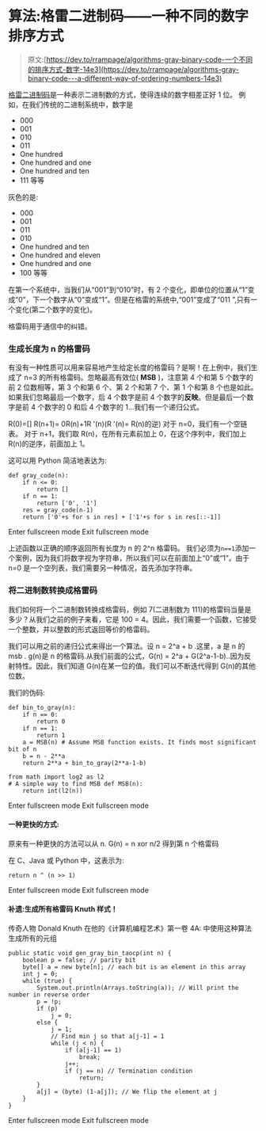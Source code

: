 # 算法:格雷二进制码——一种不同的数字排序方式

> 原文:[https://dev.to/rrampage/algorithms-gray-binary-code-一个不同的排序方式-数字-14e3](https://dev.to/rrampage/algorithms-gray-binary-code---a-different-way-of-ordering-numbers-14e3)

[格雷二进制码](https://en.wikipedia.org/wiki/Gray_code)是一种表示二进制数的方式，使得连续的数字相差正好 1 位。
例如，在我们传统的二进制系统中，数字是

*   000
*   001
*   010
*   011
*   One hundred
*   One hundred and one
*   One hundred and ten
*   111 等等

灰色的是:

*   000
*   001
*   011
*   010
*   One hundred and ten
*   One hundred and eleven
*   One hundred and one
*   100 等等

在第一个系统中，当我们从“001”到“010”时，有 2 个变化，即单位的位置从“1”变成“0”，下一个数字从“0”变成“1”。但是在格雷的系统中,“001”变成了“011 ”,只有一个变化(第二个数字的变化)。

格雷码用于通信中的纠错。

### 生成长度为 n 的格雷码

有没有一种性质可以用来容易地产生给定长度的格雷码？是啊！在上例中，我们生成了 n=3 的所有格雷码。忽略最高有效位( **MSB** )，注意第 4 个和第 5 个数字的前 2 位数相等，第 3 个和第 6 个、第 2 个和第 7 个、第 1 个和第 8 个也是如此。如果我们忽略最后一个数字，后 4 个数字是前 4 个数字的**反映**。但是最后一个数字是前 4 个数字的 0 和后 4 个数字的 1...我们有一个递归公式。

R(0)=[]
R(n+1)= 0R(n)+1R '(n)(R '(n)= R(n)的逆)
对于 n=0，我们有一个空链表。
对于 n+1，我们取 R(n)，在所有元素前加上 0，在这个序列中，我们加上 R(n)的逆序，前面加上 1。

这可以用 Python 简洁地表达为:

```
def gray_code(n):
    if n <= 0:
        return []
    if n == 1:
        return ['0', '1']
    res = gray_code(n-1)
    return ['0'+s for s in res] + ['1'+s for s in res[::-1]] 
```

Enter fullscreen mode Exit fullscreen mode

上述函数以正确的顺序返回所有长度为 n 的 2^n 格雷码。
我们必须为`n==1`添加一个案例，因为我们将数字视为字符串，所以我们可以在前面加上“0”或“1”。由于 n=0 是一个空列表，我们需要另一种情况，首先添加字符串。

### 将二进制数转换成格雷码

我们如何将一个二进制数转换成格雷码，例如 7(二进制数为 111)的格雷码当量是多少？从我们之前的例子来看，它是 100 = 4。因此，我们需要一个函数，它接受一个整数，并以整数的形式返回等价的格雷码。

我们可以用之前的递归公式来得出一个算法。设 n = 2^a + b .这里，a 是 n 的 msb . g(n)是 n 的格雷码.从我们前面的公式，G(n) = 2^a + G(2^a-1-b)..因为反射特性。因此，我们知道 G(n)在某一位的值。我们可以不断迭代得到 G(n)的其他位数。

我们的伪码:

```
def bin_to_gray(n):
    if n == 0:
        return 0
    if n == 1:
        return 1
    a = MSB(n) # Assume MSB function exists. It finds most significant bit of n
    b = n - 2**a
    return 2**a + bin_to_gray(2**a-1-b)

from math import log2 as l2
# A simple way to find MSB def MSB(n):
    return int(l2(n)) 
```

Enter fullscreen mode Exit fullscreen mode

#### 一种更快的方式:

原来有一种更快的方法可以从 n.
G(n) = n xor n/2 得到第 n 个格雷码

在 C、Java 或 Python 中，这表示为:

```
return n ^ (n >> 1) 
```

Enter fullscreen mode Exit fullscreen mode

#### 补遗:生成所有格雷码 Knuth 样式！

传奇人物 Donald Knuth 在他的《计算机编程艺术》第一卷 4A:
中使用这种算法生成所有的元组

```
public static void gen_gray_bin_taocp(int n) {
    boolean p = false; // parity bit
    byte[] a = new byte[n]; // each bit is an element in this array
    int j = 0;
    while (true) {
        System.out.println(Arrays.toString(a)); // Will print the number in reverse order
        p = !p;
        if (p)
            j = 0;
        else {
            j = 1;
            // Find min j so that a[j-1] = 1
            while (j < n) {
                if (a[j-1] == 1)
                    break;
                j++;
                if (j == n) // Termination condition
                    return;
        }
        a[j] = (byte) (1-a[j]); // We flip the element at j
    }
} 
```

Enter fullscreen mode Exit fullscreen mode